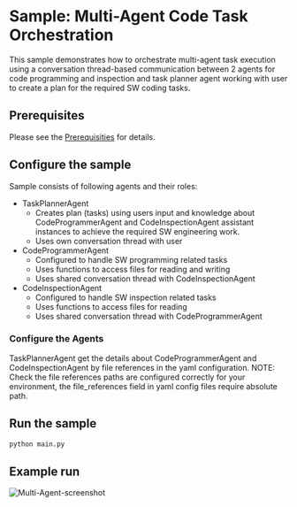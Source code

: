 # Sample: Multi-Agent Code Task Orchestration

This sample demonstrates how to orchestrate multi-agent task execution using a conversation thread-based communication
between 2 agents for code programming and inspection and task planner agent working with user to create a plan
for the required SW coding tasks.

## Prerequisites

Please see the [Prerequisities] for details.

## Configure the sample

Sample consists of following agents and their roles:
- TaskPlannerAgent
  - Creates plan (tasks) using users input and knowledge about CodeProgrammerAgent and CodeInspectionAgent assistant instances to achieve the required SW engineering work.
  - Uses own conversation thread with user
- CodeProgrammerAgent
  - Configured to handle SW programming related tasks
  - Uses functions to access files for reading and writing
  - Uses shared conversation thread with CodeInspectionAgent
- CodeInspectionAgent
  - Configured to handle SW inspection related tasks
  - Uses functions to access files for reading
  - Uses shared conversation thread with CodeProgrammerAgent

### Configure the Agents

TaskPlannerAgent get the details about CodeProgrammerAgent and CodeInspectionAgent by file references in the yaml configuration.
NOTE: Check the file references paths are configured correctly for your environment, the file_references field in yaml config files 
require absolute path.

## Run the sample

```sh
python main.py
```

## Example run

![Multi-Agent-screenshot](../../assets/MultiAgent.png)

[Prerequisities]: ../../README.md